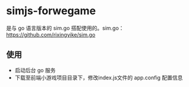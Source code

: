 # simjs-forwegame

是与 go 语言版本的 sim.go 搭配使用的。sim.go：https://github.com/rixingyike/sim.go

## 使用

- 启动后台 go 服务
- 下载至前端小游戏项目目录下，修改index.js文件的 app.config 配置信息
